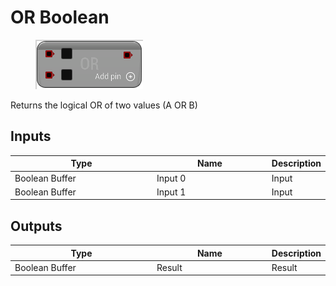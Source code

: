# OR Boolean

<div align="left" data-full-width="false">

<figure><img src="OR_Boolean.png" alt=""><figcaption></figcaption></figure>

</div>

Returns the logical OR of two values (A OR B)

## Inputs

<table>
<thead><tr><th width="250">Type</th><th width="200">Name</th><th>Description</th></tr></thead>
<tbody>
<tr><td>Boolean Buffer</td><td>Input 0</td><td>Input</td></tr>
<tr><td>Boolean Buffer</td><td>Input 1</td><td>Input</td></tr>
</tbody>
</table>

## Outputs

<table>
<thead><tr><th width="250">Type</th><th width="200">Name</th><th>Description</th></tr></thead>
<tbody>
<tr><td>Boolean Buffer</td><td>Result</td><td>Result</td></tr>
</tbody>
</table>